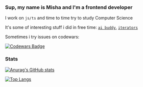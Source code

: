 
### Sup, my name is Misha and I'm a frontend developer
I work on `js/ts` and time to time try to study Computer Science

It's some of interesting stuff i did in free time: [`ai buddy`](https://github.com/misbiheyv/intelli-buddy), [`iterators`](https://github.com/misbiheyv/iter)

Sometimes i try issues on codewars:

[![Codewars Badge](https://www.codewars.com/users/misbiheyv/badges/small)](https://www.codewars.com/users/misbiheyv)
  
  
  
### Stats

[![Anurag's GitHub stats](https://github-readme-stats.vercel.app/api?username=misbiheyv)](https://github.com/anuraghazra/github-readme-stats)

[![Top Langs](https://github-readme-stats.vercel.app/api/top-langs/?username=misbiheyv&layout=compact)](https://github.com/anuraghazra/github-readme-stats)
